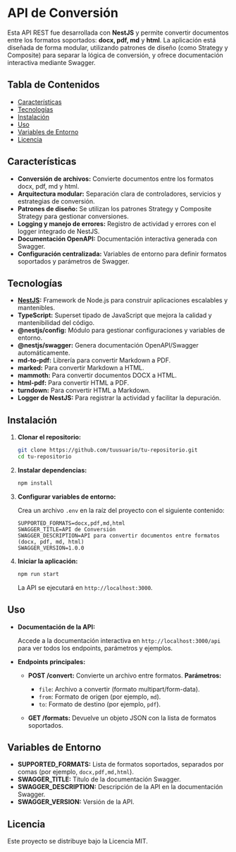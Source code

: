 # API de Conversión

Esta API REST fue desarrollada con **NestJS** y permite convertir documentos entre los formatos soportados: **docx, pdf, md** y **html**. La aplicación está diseñada de forma modular, utilizando patrones de diseño (como Strategy y Composite) para separar la lógica de conversión, y ofrece documentación interactiva mediante Swagger.

## Tabla de Contenidos

- [Características](#características)
- [Tecnologías](#tecnologías)
- [Instalación](#instalación)
- [Uso](#uso)
- [Variables de Entorno](#variables-de-entorno)
- [Licencia](#licencia)

## Características

- **Conversión de archivos:** Convierte documentos entre los formatos docx, pdf, md y html.
- **Arquitectura modular:** Separación clara de controladores, servicios y estrategias de conversión.
- **Patrones de diseño:** Se utilizan los patrones Strategy y Composite Strategy para gestionar conversiones.
- **Logging y manejo de errores:** Registro de actividad y errores con el logger integrado de NestJS.
- **Documentación OpenAPI:** Documentación interactiva generada con Swagger.
- **Configuración centralizada:** Variables de entorno para definir formatos soportados y parámetros de Swagger.

## Tecnologías

- **[NestJS](https://nestjs.com/):** Framework de Node.js para construir aplicaciones escalables y mantenibles.
- **TypeScript:** Superset tipado de JavaScript que mejora la calidad y mantenibilidad del código.
- **@nestjs/config:** Módulo para gestionar configuraciones y variables de entorno.
- **@nestjs/swagger:** Genera documentación OpenAPI/Swagger automáticamente.
- **md-to-pdf:** Librería para convertir Markdown a PDF.
- **marked:** Para convertir Markdown a HTML.
- **mammoth:** Para convertir documentos DOCX a HTML.
- **html-pdf:** Para convertir HTML a PDF.
- **turndown:** Para convertir HTML a Markdown.
- **Logger de NestJS:** Para registrar la actividad y facilitar la depuración.

## Instalación

1. **Clonar el repositorio:**

   ```bash
   git clone https://github.com/tuusuario/tu-repositorio.git
   cd tu-repositorio
   ```

2. **Instalar dependencias:**

   ```bash
   npm install
   ```

3. **Configurar variables de entorno:**

   Crea un archivo `.env` en la raíz del proyecto con el siguiente contenido:

   ```env
   SUPPORTED_FORMATS=docx,pdf,md,html
   SWAGGER_TITLE=API de Conversión
   SWAGGER_DESCRIPTION=API para convertir documentos entre formatos (docx, pdf, md, html)
   SWAGGER_VERSION=1.0.0
   ```

4. **Iniciar la aplicación:**

   ```bash
   npm run start
   ```

   La API se ejecutará en `http://localhost:3000`.

## Uso

- **Documentación de la API:**

  Accede a la documentación interactiva en `http://localhost:3000/api` para ver todos los endpoints, parámetros y ejemplos.

- **Endpoints principales:**

  - **POST /convert:**
    Convierte un archivo entre formatos.
    **Parámetros:**
    - `file`: Archivo a convertir (formato multipart/form-data).
    - `from`: Formato de origen (por ejemplo, `md`).
    - `to`: Formato de destino (por ejemplo, `pdf`).

  - **GET /formats:**
    Devuelve un objeto JSON con la lista de formatos soportados.

## Variables de Entorno

- **SUPPORTED_FORMATS:** Lista de formatos soportados, separados por comas (por ejemplo, `docx,pdf,md,html`).
- **SWAGGER_TITLE:** Título de la documentación Swagger.
- **SWAGGER_DESCRIPTION:** Descripción de la API en la documentación Swagger.
- **SWAGGER_VERSION:** Versión de la API.

## Licencia

Este proyecto se distribuye bajo la Licencia MIT.
